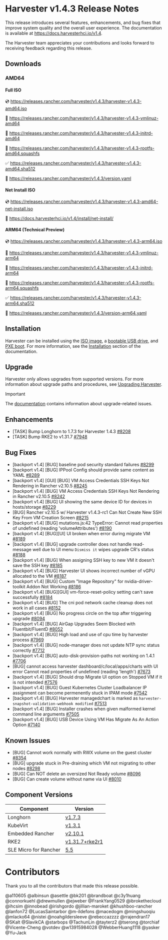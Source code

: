 

# Harvester v1.4.3 Release Notes

This release introduces several features, enhancements, and bug fixes that improve system quality and the overall user experience. The documentation is available at https://docs.harvesterhci.io/v1.4.

The Harvester team appreciates your contributions and looks forward to receiving feedback regarding this release.

## Downloads

### AMD64

#### Full ISO

:cd: https://releases.rancher.com/harvester/v1.4.3/harvester-v1.4.3-amd64.iso

:file_folder: https://releases.rancher.com/harvester/v1.4.3/harvester-v1.4.3-vmlinuz-amd64

:file_folder: https://releases.rancher.com/harvester/v1.4.3/harvester-v1.4.3-initrd-amd64

:file_folder: https://releases.rancher.com/harvester/v1.4.3/harvester-v1.4.3-rootfs-amd64.squashfs

:white_check_mark: https://releases.rancher.com/harvester/v1.4.3/harvester-v1.4.3-amd64.sha512

:memo: https://releases.rancher.com/harvester/v1.4.3/version.yaml


#### Net Install ISO

:cd: https://releases.rancher.com/harvester/v1.4.3/harvester-v1.4.3-amd64-net-install.iso

:memo: https://docs.harvesterhci.io/v1.4/install/net-install/


#### ARM64 (Technical Preview)

:cd: https://releases.rancher.com/harvester/v1.4.3/harvester-v1.4.3-arm64.iso

:file_folder: https://releases.rancher.com/harvester/v1.4.3/harvester-v1.4.3-vmlinuz-arm64

:file_folder: https://releases.rancher.com/harvester/v1.4.3/harvester-v1.4.3-initrd-arm64

:file_folder: https://releases.rancher.com/harvester/v1.4.3/harvester-v1.4.3-rootfs-arm64.squashfs

:white_check_mark: https://releases.rancher.com/harvester/v1.4.3/harvester-v1.4.3-arm64.sha512

:memo: https://releases.rancher.com/harvester/v1.4.3/version-arm64.yaml



## Installation

Harvester can be installed using the [ISO image](https://docs.harvesterhci.io/v1.4/install/index), a [bootable USB drive](https://docs.harvesterhci.io/v1.4/install/usb-install), and [PXE boot](https://docs.harvesterhci.io/v1.4/install/pxe-boot-install). For more information, see the [Installation](https://docs.harvesterhci.io/v1.4/install/requirements) section of the documentation.


## Upgrade

Harvester only allows upgrades from supported versions. For more information about upgrade paths and procedures, see [Upgrading Harvester](https://docs.harvesterhci.io/v1.4/upgrade/index).

> [!IMPORTANT]
>
> The [documentation](https://docs.harvesterhci.io/v1.4/upgrade/v1-4-1-to-v1-4-3) contains information about upgrade-related issues.


## Enhancements


- [TASK] Bump Longhorn to 1.7.3 for Harvester 1.4.3 [#8208](https://github.com/harvester/harvester/issues/8208)
- [TASK] Bump RKE2 to v1.31.7 [#7948](https://github.com/harvester/harvester/issues/7948)


## Bug Fixes


- [backport v1.4] [BUG] baseline pod security standard failures [#8299](https://github.com/harvester/harvester/issues/8299)
- [backport v1.4] [BUG] IPPool Config should provide same content as YAML [#8289](https://github.com/harvester/harvester/issues/8289)
- [backport v1.4] [GUI] [BUG] VM Access Credentials SSH Keys Not Rendering in Rancher v2.10.5 [#8245](https://github.com/harvester/harvester/issues/8245)
- [backport v1.4] [BUG] VM Access Credentials SSH Keys Not Rendering in Rancher v2.10.5 [#8242](https://github.com/harvester/harvester/issues/8242)
- [backport v1.4] [BUG] UI showing the same device ID for devices in hosts/storage [#8229](https://github.com/harvester/harvester/issues/8229)
- [BUG] Rancher v2.10.5 w/ Harvester v1.4.3-rc1 Can Not Create New SSH Key From VM Creation Screen [#8215](https://github.com/harvester/harvester/issues/8215)
- [backport v1.4] [BUG] mutations.js:42 TypeError: Cannot read properties of undefined (reading 'volumeAttributes') [#8190](https://github.com/harvester/harvester/issues/8190)
- [backport v1.4] [BUG][UI] UI broken when error during migrate VM [#8189](https://github.com/harvester/harvester/issues/8189)
- [backport v1.4] [BUG] upgrade controller does not handle read-message well due to UI menu `Dismiss it` wipes upgrade CR's status [#8188](https://github.com/harvester/harvester/issues/8188)
- [backport v1.4] [BUG] When assigning SSH key to new VM it doesn't save the SSH key [#8185](https://github.com/harvester/harvester/issues/8185)
- [backport v1.4] [BUG] Harvester UI shows incorrect number of vGPU allocated to the VM [#8187](https://github.com/harvester/harvester/issues/8187)
- [backport v1.4] [BUG] Custom "Image Repository" for nvidia-driver-toolkit Addon Not Working [#8186](https://github.com/harvester/harvester/issues/8186)
- [backport v1.4] [BUG][GUI] vm-force-reset-policy setting can't save successfully [#8184](https://github.com/harvester/harvester/issues/8184)
- [backport v1.4] [BUG] The cni pod network cache cleanup does not work in all cases [#8152](https://github.com/harvester/harvester/issues/8152)
- [backport v1.4] [BUG] No progress circle on the top after triggering upgrade [#8094](https://github.com/harvester/harvester/issues/8094)
- [backport v1.4] [BUG] AirGap Upgrades Seem Blocked with Fluentbit/FluentD [#8052](https://github.com/harvester/harvester/issues/8052)
- [backport v1.4] [BUG] High load and use of cpu time by harvester process [#7969](https://github.com/harvester/harvester/issues/7969)
- [backport v1.4] [BUG] node-manager does not update NTP sync status correctly [#7712](https://github.com/harvester/harvester/issues/7712)
- [backport v1.4] [BUG] auto-disk-provision-paths not working on 1.4.1 [#7706](https://github.com/harvester/harvester/issues/7706)
- [BUG] cannot access harvester dashboard/c/local/apps/charts  with UI error Cannot read properties of undefined (reading 'length') [#7673](https://github.com/harvester/harvester/issues/7673)
- [backport v1.4] [BUG] Should drop Migrate UI option on Stopped VM if it is not intended [#7576](https://github.com/harvester/harvester/issues/7576)
- [backport v1.4] [BUG] Guest Kubernetes Cluster Loadbalancer IP assignment can become permenently stuck in IPAM mode [#7542](https://github.com/harvester/harvester/issues/7542)
- [backport v1.4] [BUG] Harvester managedchart is marked as `harvester-snapshot-validation-webhook modified` [#7513](https://github.com/harvester/harvester/issues/7513)
- [backport v1.4] [BUG] Installer crashes when given malformed kernel command line arguments [#7505](https://github.com/harvester/harvester/issues/7505)
- [backport v1.4] [BUG] USB Device Using VM Has Migrate As An Action Option [#7140](https://github.com/harvester/harvester/issues/7140)


## Known Issues

- [BUG] Cannot work normally with RWX volume on the guest cluster [#8354](https://github.com/harvester/harvester/issues/8354)
- [BUG] upgrade stuck in Pre-draining which VM not migrating to other nodes [#8298](https://github.com/harvester/harvester/issues/8298)
- [BUG] Can NOT delete an oversized Not Ready volume [#8096](https://github.com/harvester/harvester/issues/8096)
- [BUG] Can create volume without name via UI [#8010](https://github.com/harvester/harvester/issues/8010)



## Component Versions

| Component | Version |
| --- | --- |
| Longhorn | [v1.7.3](https://github.com/longhorn/longhorn/releases/tag/v1.7.3) |
| KubeVirt | [v1.3.1](https://github.com/kubevirt/kubevirt/releases/tag/v1.3.1) |
| Embedded Rancher | [v2.10.1](https://github.com/rancher/rancher/releases/tag/v2.10.1) |
| RKE2 | [v1.31.7+rke2r1](https://github.com/rancher/rke2/releases/tag/v1.31.7%2Brke2r1) |
| SLE Micro for Rancher | [5.5](https://github.com/harvester/os2/releases/tag/v1.4-20250523)|

# Contributors

Thank you to all the contributors that made this release possible.

@a110605
@albinsun
@asettle
@bk201
@brandboat
@c3y1huang
@connorkuehl
@drewmullen
@ejweber
@FrankYang0529
@ibrokethecloud
@ihcsim
@innobead
@irishgordo
@jillian-maroket
@khushboo-rancher
@lanfon72
@LucasSaintarbor
@m-ildefons
@macedogm
@mingshuoqiu
@mlacko64
@nistei
@noahgildersleeve
@rebeccazzzz
@rrajendran17
@SKalt
@SlavikCA
@starbops
@TachunLin
@tayterz2
@tserong
@torchiaf
@Vicente-Cheng
@votdev
@w13915984028
@WebberHuang1118
@yasker
@Yu-Jack


